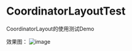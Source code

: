 # CoordinatorLayoutTest
CoordinatorLayout的使用测试Demo

效果图：
![image](http://img.blog.csdn.net/20160812105749186?watermark/2/text/aHR0cDovL2Jsb2cuY3Nkbi5uZXQv/font/5a6L5L2T/fontsize/400/fill/I0JBQkFCMA==/dissolve/70/gravity/Center)
